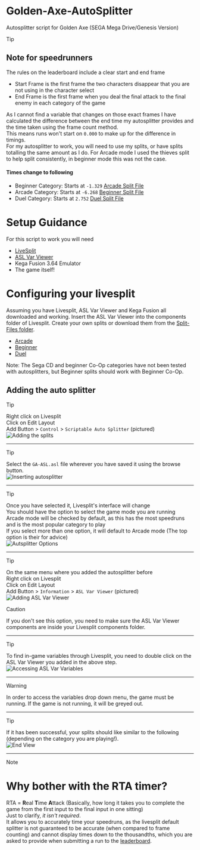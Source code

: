 # Golden-Axe-AutoSplitter
Autosplitter script for Golden Axe (SEGA Mega Drive/Genesis Version)

> [!TIP]
> ## Note for speedrunners
> The rules on the leaderboard include a clear start and end frame
> - Start Frame is the first frame the two characters disappear that you are not using in the character select
> - End Frame is the first frame when you deal the final attack to the final enemy in each category of the game
>
> As I cannot find a variable that changes on those exact frames I have calculated the difference between the end time my autosplitter provides and the time taken using the frame count method.  
> This means runs won't start on `0.000` to make up for the difference in timings.  
> For my autosplitter to work, you will need to use my splits, or have splits totalling the same amount as I do. For Arcade mode I used the thieves split to help split consistently, in beginner mode this was not the case.  
> #### Times change to following
- Beginner Category: Starts at `-1.329` [Arcade Split File](/Split-Files/Golden%20Axe%20-%20Arcade.lss)
- Arcade Category: Starts at `-6.268` [Beginner Split File](/Split-Files/Golden%20Axe%20-%20Beginner.lss)
- Duel Category: Starts at `2.752` [Duel Split File](/Split-Files/Golden%20Axe%20-%20The%20Duel.lss)


# Setup Guidance
For this script to work you will need
- [LiveSplit](https://livesplit.org/downloads/)
- [ASL Var Viewer](https://github.com/hawkerm/LiveSplit.ASLVarViewer)
- Kega Fusion 3.64 Emulator
- The game itself!

# Configuring your livesplit
Assuming you have Livesplit, ASL Var Viewer and Kega Fusion all downloaded and working. 
Insert the ASL Var Viewer into the components folder of Livesplit. 
Create your own splits or download them from the [Split-Files folder](/Split-Files/). 
- [Arcade](/Split-Files/Golden%20Axe%20-%20Arcade.lss)
- [Beginner](/Split-Files/Golden%20Axe%20-%20Beginner.lss)
- [Duel](/Split-Files/Golden%20Axe%20-%20The%20Duel.lss)

Note: The Sega CD and beginner Co-Op categories have not been tested with autosplitters, but Beginner splits should work with Beginner Co-Op.

## Adding the auto splitter
> [!TIP]
> Right click on Livesplit  
> Click on Edit Layout  
> Add Button > `Control` > `Scriptable Auto Splitter` (pictured)  
> ![Adding the splits](/Images/adding-scriptable-auto-splitter.png)

---

> [!TIP]
> Select the `GA-ASL.asl` file wherever you have saved it using the browse button.  
> ![Inserting autosplitter](/Images/selecting-auto-splitter-script-before.png)  

---

> [!TIP]
> Once you have selected it, Livesplit's interface will change  
> You should have the option to select the game mode you are running  
> Arcade mode will be checked by default, as this has the most speedruns and is the most popular category to play  
> If you select more than one option, it will default to Arcade mode (The top option is their for advice)  
> ![Autsplitter Options](/Images/selecting-auto-splitter-script-after.png)  

---

> [!TIP]
> On the same menu where you added the autosplitter before  
> Right click on Livesplit  
> Click on Edit Layout  
> Add Button > `Information` > `ASL Var Viewer` (pictured)  
> ![Adding ASL Var Viewer](/Images/Adding-Var-Viewer.png)  

> [!CAUTION]
> If you don't see this option, you need to make sure the ASL Var Viewer components are inside your Livesplit components folder.  

---

> [!TIP]
> To find in-game variables through Livesplit, you need to double click on the ASL Var Viewer you added in the above step.  
> ![Accessing ASL Var Variables](/Images/edit-layout-interface.png)  

---

> [!WARNING]
> In order to access the variables drop down menu, the game must be running. If the game is not running, it will be greyed out.    


---
> [!TIP]
> If it has been successful, your splits should like similar to the following (depending on the category you are playing!).  
> ![End View](/Images/livesplit-appearance.png)

---

> [!NOTE]
> # Why bother with the RTA timer?  
> RTA = **R**eal **T**ime **A**ttack (Basically, how long it takes you to complete the game from the first input to the final input in one sitting)  
> Just to clarify, *it isn't required*.  
> It allows you to accurately time your speedruns, as the livesplit default splitter is not guaranteed to be accurate (when compared to frame counting) and cannot display times down to the thousandths, which you are asked to provide when submitting a run to the [leaderboard](https://www.speedrun.com/golden_axe).  

